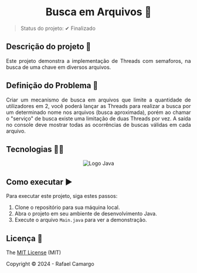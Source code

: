 <h1 align="center">Busca em Arquivos 📂</h1>

> Status do projeto: ✔ Finalizado


## Descrição do projeto 📝

<p align="justify">
Este projeto demonstra a implementação de Threads com semaforos, na busca de uma chave em diversos arquivos. 
</p>

## Definição do Problema 🤔

<p align="justify">
Criar um mecanismo de busca em arquivos que limite a quantidade de utilizadores em 2, você poderá lançar as Threads para realizar a busca por um determinado nome nos arquivos (busca aproximada), porém ao chamar o "serviço" de busca existe uma limitação de duas Threads por vez. A saída no console deve mostrar todas as ocorrências de buscas válidas em cada arquivo.
</p>

## Tecnologias 👨‍💻

<p align="center">
    <img src="https://img.shields.io/badge/Java-ED8B00?style=for-the-badge&logo=openjdk&logoColor=white" alt="Logo Java"/>
</p>


## Como executar ▶️

Para executar este projeto, siga estes passos:

1. Clone o repositório para sua máquina local.
2. Abra o projeto em seu ambiente de desenvolvimento Java.
3. Execute o arquivo `Main.java` para ver a demonstração.

## Licença 🔑

The [MIT License](https://github.com/rafandoo/busca-em-arquivos/blob/2734093720647ae8adba46c899102b916b468c73/LICENSE) (MIT)

Copyright :copyright: 2024 - Rafael Camargo

